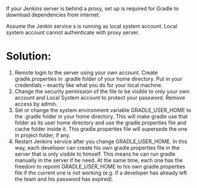 If your Jenkins server is behind a proxy, set up is required for Gradle to download dependencies from internet. 

Assume the Jenkin service s is running as local system account. Local system account cannot authenticate with proxy server.

Solution:
=========
1.	Remote login to the server using your own account. Create gradle.properties in .gradle folder of your home directory. Put in your credentials – exactly like what you do for your local machine.
2.	Change the security permission of the file to be visible to only your own account and Local System account to protect your password. Remove access by admin.
3.	Set or change the system environment variable GRADLE_USER_HOME to the .gradle folder in your home directory. This will make gradle use that folder as its user home directory and use the gradle.properties file and cache folder inside it. This gradle.properties file will supersede the one in project folder, if any.
4.	Restart Jenkins service after you change GRADLE_USER_HOME.
In this way, each developer can create his own gradle.properties file in the server that is only visible to himself. This means he can run gradle manually in the server if he need. At the same time, each one has the freedom to repoint GRADLE_USER_HOME to his own gradle.properties file if the current one is not working (e.g. if a developer has already left the team and his password has expired).
